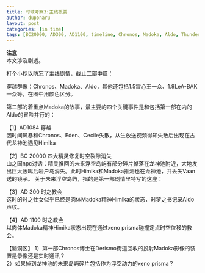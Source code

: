 ```yaml
---
title: 时域考察3:主线概要
author: duponaru
layout: post
categories: [in time]
tags: [BC20000, AD300, AD1100, timeline, Chronos, Madoka, Aldo, Thunder-King, LeA-BAK, Goddess-of-Time, Elemental, Xeno-Prisma]
---
```


**注意**  
本文涉及剧透。  

打个小抄以防忘了主线剧情，截止二部中篇：  
<span class="image centered"><img src="{{ '/assets/post_img/2020-06-06/storyline.png' | relative_url }}" alt="" /></span>  

穿越群像：Chronos、Madoka、Aldo，其他还包括1.5雷心王一众、1.9LeA-BAK一众等，在图中用颜色区分。  


第二部的着重点Madoka的故事，最主要的四个关键事件是和包括第一部在内的Aldo的冒险并行的：  

【1】AD1084 穿越  
因时间风暴和Chronos、Eden、Cecile失散，从生放送视频得知失散后出现在古代龙神池遇见Himika  



【2】BC 20000 四大精灵修复时空裂隙消失    
山之国npc对话：精灵推回的未来浮空岛屿有部分碎片掉落在龙神池附近，大地发出巨大轰鸣后岩户岛消失。此时Himika和Madoka推测也在龙神池，并丢失Vaan送的镜子。
关于未来浮空岛屿，指的是第一部剧情里特写的这座：  
<span class="image centered"><img src="{{ '/assets/post_img/2020-06-06/isle.jpg' | relative_url }}" alt="" /></span> 


【3】AD 300 时之教会  
这时的时之仕女似乎已经是肉体Madoka精神Himika的状态，时梦之书记录Aldo声纹。  


【4】AD 1100 时之教会  
以肉体Madoka精神Himika状态出现在通过xeno prisma碰撞定点时空位移的教会。  






【脑洞区】 
1）第一部Chronos博士在Derismo街道回收的投射Madoka影像的装置是录像还是实时通讯？  
2）如果掉到龙神池的未来岛屿碎片包括作为浮空动力的xeno prisma？  
